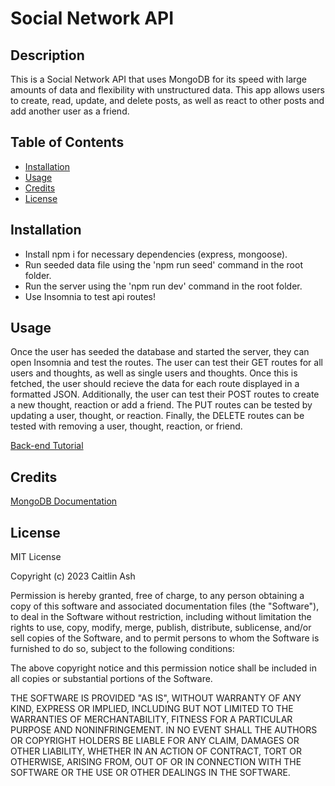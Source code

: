 # Social Network API

## Description

This is a Social Network API that uses MongoDB for its speed with large amounts of data and flexibility with unstructured data. This app allows users to create, read, update, and delete posts, as well as react to other posts and add another user as a friend.

## Table of Contents

- [Installation](#installation)
- [Usage](#usage)
- [Credits](#credits)
- [License](#license)


## Installation

- Install npm i for necessary dependencies (express, mongoose).
- Run seeded data file using the 'npm run seed' command in the root folder.
- Run the server using the 'npm run dev' command in the root folder.
- Use Insomnia to test api routes!

## Usage

Once the user has seeded the database and started the server, they can open Insomnia and test the routes. The user can test their GET routes for all users and thoughts, as well as single users and thoughts. Once this is fetched, the user should recieve the data for each route displayed in a formatted JSON. Additionally, the user can test their POST routes to create a new thought, reaction or add a friend. The PUT routes can be tested by updating a user, thought, or reaction. Finally, the DELETE routes can be tested with removing a user, thought, reaction, or friend.

[Back-end Tutorial]([https://drive.google.com/file/d/1w--seJ5dBPWHFLHl6a-NAT_pghcS3tX5/view](https://watch.screencastify.com/v/gRvSuLP0sq9Kf3K9RyHn))

## Credits

[MongoDB Documentation](https://www.mongodb.com/docs/atlas/)

## License

MIT License

Copyright (c) 2023 Caitlin Ash

Permission is hereby granted, free of charge, to any person obtaining a copy of this software and associated documentation files (the "Software"), to deal in the Software without restriction, including without limitation the rights to use, copy, modify, merge, publish, distribute, sublicense, and/or sell copies of the Software, and to permit persons to whom the Software is furnished to do so, subject to the following conditions:

The above copyright notice and this permission notice shall be included in all copies or substantial portions of the Software.

THE SOFTWARE IS PROVIDED "AS IS", WITHOUT WARRANTY OF ANY KIND, EXPRESS OR IMPLIED, INCLUDING BUT NOT LIMITED TO THE WARRANTIES OF MERCHANTABILITY, FITNESS FOR A PARTICULAR PURPOSE AND NONINFRINGEMENT. IN NO EVENT SHALL THE AUTHORS OR COPYRIGHT HOLDERS BE LIABLE FOR ANY CLAIM, DAMAGES OR OTHER LIABILITY, WHETHER IN AN ACTION OF CONTRACT, TORT OR OTHERWISE, ARISING FROM, OUT OF OR IN CONNECTION WITH THE SOFTWARE OR THE USE OR OTHER DEALINGS IN THE SOFTWARE.

